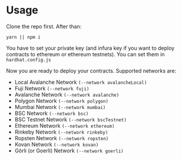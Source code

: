 # Usage

Clone the repo first. After than:

```
yarn || npm i
```

You have to set your private key (and infura key if you want to deploy contracts to ethereum or ethereum testnets). You can set them in `hardhat.config.js`

Now you are ready to deploy your contracts. Supported networks are:

* Local Avalanche Network `(--network avalancheLocal)`
* Fuji Network `(--network fuji)`
* Avalanche Network `(--network avalanche)`
* Polygon Network `(--network polygon)`
* Mumbai Network `(--network mumbai)`
* BSC Network `(--network bsc)`
* BSC Testnet Network `(--network bscTestnet)`
* Ethereum Network `(--network ethereum)`
* Rinkeby Network `(--network rinkeby)`
* Ropsten Network `(--network ropsten)`
* Kovan Network `(--network kovan)`
* Görli (or Goerli) Network `(--network goerli)`